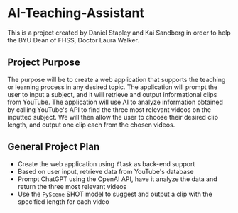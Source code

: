 # AI-Teaching-Assistant
This is a project created by Daniel Stapley and Kai Sandberg in order to help the BYU Dean of FHSS, Doctor Laura Walker.


## Project Purpose
The purpose will be to create a web application that supports the teaching or learning process in any desired topic. The application will prompt the user to input a subject, and it will retrieve and output informational clips from YouTube. The application will use AI to analyze information obtained by calling YouTube's API to find the three most relevant videos on the inputted subject. We will then allow the user to choose their desired clip length, and output one clip each from the chosen videos. 

## General Project Plan
- Create the web application using `flask` as back-end support
- Based on user input, retrieve data from YouTube's database
- Prompt ChatGPT using the OpenAI API, have it analyze the data and return the three most relevant videos
- Use the `PyScene` SHOT model to suggest and output a clip with the specified length for each video
